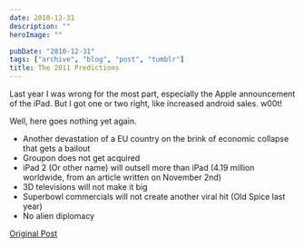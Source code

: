 ```yaml
---
date: 2010-12-31
description: ""
heroImage: ""

pubDate: "2010-12-31"
tags: ["archive", "blog", "post", "tumblr"]
title: The 2011 Predictions
---
```




Last year I was wrong for the most part, especially the Apple announcement of the iPad. But I got one or two right, like increased android sales. w00t!

Well, here goes nothing yet again.

- Another devastation of a EU country on the brink of economic collapse that gets a bailout
- Groupon does not get acquired
- iPad 2 (Or other name) will outsell more than iPad (4.19 million worldwide, from an article written on November 2nd)
- 3D televisions will not make it big
- Superbowl commercials will not create another viral hit (Old Spice last year)
- No alien diplomacy

[Original Post](https://jermspeaks.com/post/2542788849/the-2011-predictions)
